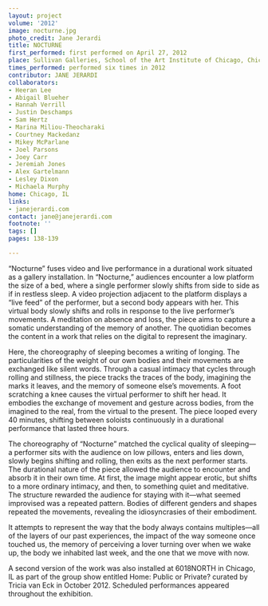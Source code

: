 ```yaml
---
layout: project
volume: '2012'
image: nocturne.jpg
photo_credit: Jane Jerardi
title: NOCTURNE
first_performed: first performed on April 27, 2012
place: Sullivan Galleries, School of the Art Institute of Chicago, Chicago, IL
times_performed: performed six times in 2012
contributor: JANE JERARDI
collaborators:
- Heeran Lee
- Abigail Blueher
- Hannah Verrill
- Justin Deschamps
- Sam Hertz
- Marina Miliou-Theocharaki
- Courtney Mackedanz
- Mikey McParlane
- Joel Parsons
- Joey Carr
- Jeremiah Jones
- Alex Gartelmann
- Lesley Dixon
- Michaela Murphy
home: Chicago, IL
links:
- janejerardi.com
contact: jane@janejerardi.com
footnote: ''
tags: []
pages: 138-139

---
```


“Nocturne” fuses video and live performance in a durational work situated as a gallery installation. In “Nocturne,” audiences encounter a low platform the size of a bed, where a single performer slowly shifts from side to side as if in restless sleep. A video projection adjacent to the platform displays a “live feed” of the performer, but a second body appears with her. This virtual body slowly shifts and rolls in response to the live performer’s movements. A meditation on absence and loss, the piece aims to capture a somatic understanding of the memory of another. The quotidian becomes the content in a work that relies on the digital to represent the imaginary.

Here, the choreography of sleeping becomes a writing of longing. The particularities of the weight of our own bodies and their movements are exchanged like silent words. Through a casual intimacy that cycles through rolling and stillness, the piece tracks the traces of the body, imagining the marks it leaves, and the memory of someone else’s movements. A foot scratching a knee causes the virtual performer to shift her head. It embodies the exchange of movement and gesture across bodies, from the imagined to the real, from the virtual to the present. The piece looped every 40 minutes, shifting between soloists continuously in a durational performance that lasted three hours.

The choreography of “Nocturne” matched the cyclical quality of sleeping—a performer sits with the audience on low pillows, enters and lies down, slowly begins shifting and rolling, then exits as the next performer starts. The durational nature of the piece allowed the audience to encounter and absorb it in their own time. At first, the image might appear erotic, but shifts to a more ordinary intimacy, and then, to something quiet and meditative. The structure rewarded the audience for staying with it—what seemed improvised was a repeated pattern. Bodies of different genders and shapes repeated the movements, revealing the idiosyncrasies of their embodiment.

It attempts to represent the way that the body always contains multiples—all of the layers of our past experiences, the impact of the way someone once touched us, the memory of perceiving a lover turning over when we wake up, the body we inhabited last week, and the one that we move with now.

A second version of the work was also installed at 6018NORTH in Chicago, IL as part of the group show entitled Home: Public or Private? curated by Tricia van Eck in October 2012. Scheduled performances appeared throughout the exhibition.
